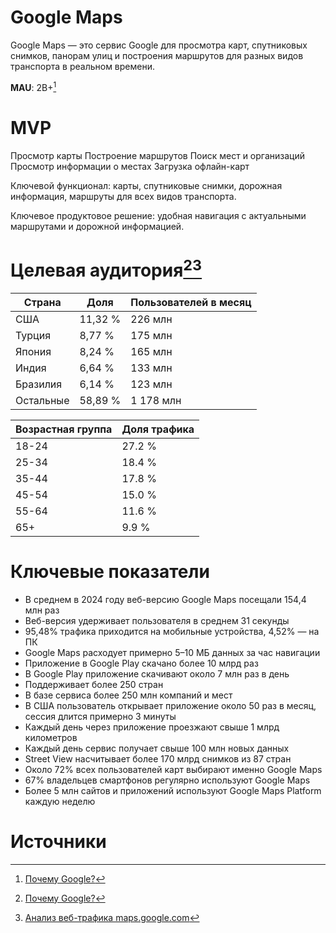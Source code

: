 # Google Maps
Google Maps — это сервис Google для просмотра карт, спутниковых снимков, панорам улиц и построения маршрутов для разных видов транспорта в реальном времени.

 **MAU**: 2B+[^1]

# MVP
Просмотр карты
Построение маршрутов
Поиск мест и организаций
Просмотр информации о местах
Загрузка офлайн-карт

Ключевой функционал: карты, спутниковые снимки, дорожная информация, маршруты для всех видов транспорта.

Ключевое продуктовое решение: удобная навигация с актуальными маршрутами и дорожной информацией.

# Целевая аудитория[^1][^2]
| Страна  | Доля | Пользователей в месяц |
|---------|----------|----------|
| США     | 11,32 %   | 226 млн |
| Турция  | 8,77 %    |175 млн|
| Япония  | 8,24   %  |165 млн|
| Индия   | 6,64    % |133 млн|
| Бразилия  | 6,14   %  |123 млн|
| Остальные  | 58,89  %   |1 178 млн|

| Возрастная группа | Доля трафика |
|------------------|----------------|
| 18-24            | 27.2   %        |
| 25-34            | 18.4    %       |
| 35-44            | 17.8     %      |
| 45-54            | 15.0      %     |
| 55-64            | 11.6       %    |
| 65+              | 9.9         %   |


# Ключевые показатели
- В среднем в 2024 году веб-версию Google Maps посещали 154,4 млн раз
- Веб-версия удерживает пользователя в среднем 31 секунды
- 95,48% трафика приходится на мобильные устройства,  4,52% — на ПК
- Google Maps расходует примерно 5–10 МБ данных за час навигации
- Приложение в Google Play скачано более 10 млрд раз
- В Google Play приложение скачивают около 7 млн раз в день
- Поддерживает более 250 стран
- В базе сервиса более 250 млн компаний и мест
- В США пользователь открывает приложение около 50 раз в месяц, сессия длится примерно 3 минуты
- Каждый день через приложение проезжают свыше 1 млрд километров
- Каждый день сервис получает свыше 100 млн новых данных
- Street View насчитывает более 170 млрд снимков из 87 стран
- Около 72% всех пользователей карт выбирают именно Google Maps
- 67% владельцев смартфонов регулярно используют Google Maps
- Более 5 млн сайтов и приложений используют Google Maps Platform каждую неделю

# Источники
[^1]: [Почему Google?](https://mapsplatform.google.com/why-google/)
[^2]: [Анализ веб-трафика maps.google.com]([https://mapsplatform.google.com/why-google/](https://pro.similarweb.com/#/digitalsuite/websiteanalysis/audience-geography/*/999/3m?key=maps.google.com&webSource=Total))
